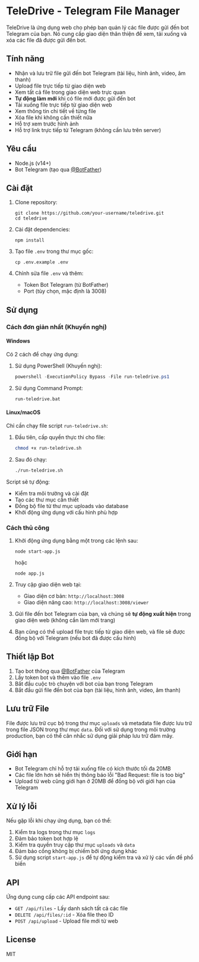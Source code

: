 # TeleDrive - Telegram File Manager

TeleDrive là ứng dụng web cho phép bạn quản lý các file được gửi đến bot Telegram của bạn. Nó cung cấp giao diện thân thiện để xem, tải xuống và xóa các file đã được gửi đến bot.

## Tính năng

- Nhận và lưu trữ file gửi đến bot Telegram (tài liệu, hình ảnh, video, âm thanh)
- Upload file trực tiếp từ giao diện web
- Xem tất cả file trong giao diện web trực quan
- **Tự động làm mới** khi có file mới được gửi đến bot
- Tải xuống file trực tiếp từ giao diện web
- Xem thông tin chi tiết về từng file
- Xóa file khi không cần thiết nữa
- Hỗ trợ xem trước hình ảnh
- Hỗ trợ link trực tiếp từ Telegram (không cần lưu trên server)

## Yêu cầu

- Node.js (v14+)
- Bot Telegram (tạo qua [@BotFather](https://t.me/botfather))

## Cài đặt

1. Clone repository:
   ```
   git clone https://github.com/your-username/teledrive.git
   cd teledrive
   ```

2. Cài đặt dependencies:
   ```
   npm install
   ```

3. Tạo file `.env` trong thư mục gốc:
   ```
   cp .env.example .env
   ```

4. Chỉnh sửa file `.env` và thêm:
   - Token Bot Telegram (từ BotFather)
   - Port (tùy chọn, mặc định là 3008)

## Sử dụng

### Cách đơn giản nhất (Khuyến nghị)

#### Windows
Có 2 cách để chạy ứng dụng:

1. Sử dụng PowerShell (Khuyến nghị):
   ```powershell
   powershell -ExecutionPolicy Bypass -File run-teledrive.ps1
   ```

2. Sử dụng Command Prompt:
   ```cmd
   run-teledrive.bat
   ```

#### Linux/macOS
Chỉ cần chạy file script `run-teledrive.sh`:
1. Đầu tiên, cấp quyền thực thi cho file:
   ```bash
   chmod +x run-teledrive.sh
   ```
2. Sau đó chạy:
   ```bash
   ./run-teledrive.sh
   ```

Script sẽ tự động:
- Kiểm tra môi trường và cài đặt
- Tạo các thư mục cần thiết
- Đồng bộ file từ thư mục uploads vào database
- Khởi động ứng dụng với cấu hình phù hợp

### Cách thủ công

1. Khởi động ứng dụng bằng một trong các lệnh sau:
   ```
   node start-app.js
   ```
   hoặc
   ```
   node app.js
   ```

2. Truy cập giao diện web tại:
   - Giao diện cơ bản: `http://localhost:3008`
   - Giao diện nâng cao: `http://localhost:3008/viewer`

3. Gửi file đến bot Telegram của bạn, và chúng sẽ **tự động xuất hiện** trong giao diện web (không cần làm mới trang)

4. Bạn cũng có thể upload file trực tiếp từ giao diện web, và file sẽ được đồng bộ với Telegram (nếu bot đã được cấu hình)

## Thiết lập Bot

1. Tạo bot thông qua [@BotFather](https://t.me/botfather) của Telegram
2. Lấy token bot và thêm vào file `.env`
3. Bắt đầu cuộc trò chuyện với bot của bạn trong Telegram
4. Bắt đầu gửi file đến bot của bạn (tài liệu, hình ảnh, video, âm thanh)

## Lưu trữ File

File được lưu trữ cục bộ trong thư mục `uploads` và metadata file được lưu trữ trong file JSON trong thư mục `data`. Đối với sử dụng trong môi trường production, bạn có thể cân nhắc sử dụng giải pháp lưu trữ đám mây.

## Giới hạn

- Bot Telegram chỉ hỗ trợ tải xuống file có kích thước tối đa 20MB
- Các file lớn hơn sẽ hiển thị thông báo lỗi "Bad Request: file is too big"
- Upload từ web cũng giới hạn ở 20MB để đồng bộ với giới hạn của Telegram

## Xử lý lỗi

Nếu gặp lỗi khi chạy ứng dụng, bạn có thể:

1. Kiểm tra logs trong thư mục `logs`
2. Đảm bảo token bot hợp lệ
3. Kiểm tra quyền truy cập thư mục `uploads` và `data`
4. Đảm bảo cổng không bị chiếm bởi ứng dụng khác
5. Sử dụng script `start-app.js` để tự động kiểm tra và xử lý các vấn đề phổ biến

## API

Ứng dụng cung cấp các API endpoint sau:

- `GET /api/files` - Lấy danh sách tất cả các file
- `DELETE /api/files/:id` - Xóa file theo ID
- `POST /api/upload` - Upload file mới từ web

## License

MIT 